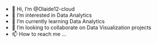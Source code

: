 - 👋 Hi, I’m @Olaide12-cloud
- 👀 I’m interested in Data Analytics 
- 🌱 I’m currently learning Data Analytics 
- 💞️ I’m looking to collaborate on Data Visualization projects 
- 📫 How to reach me ...

<!---
Olaide12-cloud/Olaide12-cloud is a ✨ special ✨ repository because its `README.md` (this file) appears on your GitHub profile.
You can click the Preview link to take a look at your changes.
--->
